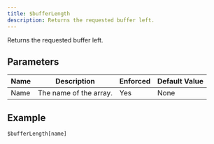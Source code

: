 ```yaml
---
title: $bufferLength
description: Returns the requested buffer left.
---
```


Returns the requested buffer left.
## Parameters
| Name |      Description       | Enforced | Default Value |
|------|------------------------|----------|---------------|
| Name | The name of the array. | Yes      | None          |
## Example
```
$bufferLength[name]
```